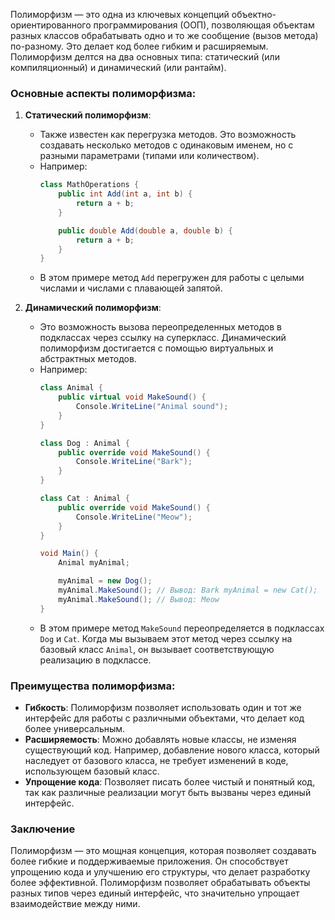 Полиморфизм — это одна из ключевых концепций объектно-ориентированного программирования (ООП), позволяющая объектам разных классов обрабатывать одно и то же сообщение (вызов метода) по-разному. Это делает код более гибким и расширяемым. Полиморфизм делтся на два основных типа: статический (или компиляционный) и динамический (или рантайм).

### Основные аспекты полиморфизма:

1. **Статический полиморфизм**:
   - Также известен как перегрузка методов. Это возможность создавать несколько методов с одинаковым именем, но с разными параметрами (типами или количеством).
   - Например:
     ```csharp
     class MathOperations {
         public int Add(int a, int b) {
             return a + b;
         }

         public double Add(double a, double b) {
             return a + b;
         }
     }
     ```
   - В этом примере метод `Add` перегружен для работы с целыми числами и числами с плавающей запятой.

2. **Динамический полиморфизм**:
   - Это возможность вызова переопределенных методов в подклассах через ссылку на суперкласс. Динамический полиморфизм достигается с помощью виртуальных и абстрактных методов.
   - Например:
     ```csharp
     class Animal {
         public virtual void MakeSound() {
             Console.WriteLine("Animal sound");
         }
     }

     class Dog : Animal {
         public override void MakeSound() {
             Console.WriteLine("Bark");
         }
     }

     class Cat : Animal {
         public override void MakeSound() {
             Console.WriteLine("Meow");
         }
     }

     void Main() {
         Animal myAnimal;

         myAnimal = new Dog();
         myAnimal.MakeSound(); // Вывод: Bark myAnimal = new Cat();
         myAnimal.MakeSound(); // Вывод: Meow
     }
     ```
   - В этом примере метод `MakeSound` переопределяется в подклассах `Dog` и `Cat`. Когда мы вызываем этот метод через ссылку на базовый класс `Animal`, он вызывает соответствующую реализацию в подклассе.

### Преимущества полиморфизма:

- **Гибкость**: Полиморфизм позволяет использовать один и тот же интерфейс для работы с различными объектами, что делает код более универсальным.
- **Расширяемость**: Можно добавлять новые классы, не изменяя существующий код. Например, добавление нового класса, который наследует от базового класса, не требует изменений в коде, использующем базовый класс.
- **Упрощение кода**: Позволяет писать более чистый и понятный код, так как различные реализации могут быть вызваны через единый интерфейс.

### Заключение

Полиморфизм — это мощная концепция, которая позволяет создавать более гибкие и поддерживаемые приложения. Он способствует упрощению кода и улучшению его структуры, что делает разработку более эффективной. Полиморфизм позволяет обрабатывать объекты разных типов через единый интерфейс, что значительно упрощает взаимодействие между ними.